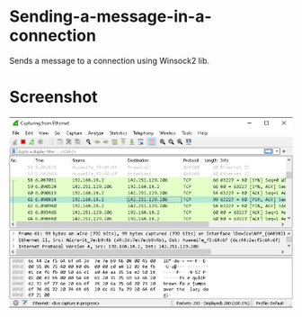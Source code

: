 # Sending-a-message-in-a-connection
Sends a message to a connection using Winsock2 lib.

# Screenshot
![GitHub Logo](Screenshot.png)
